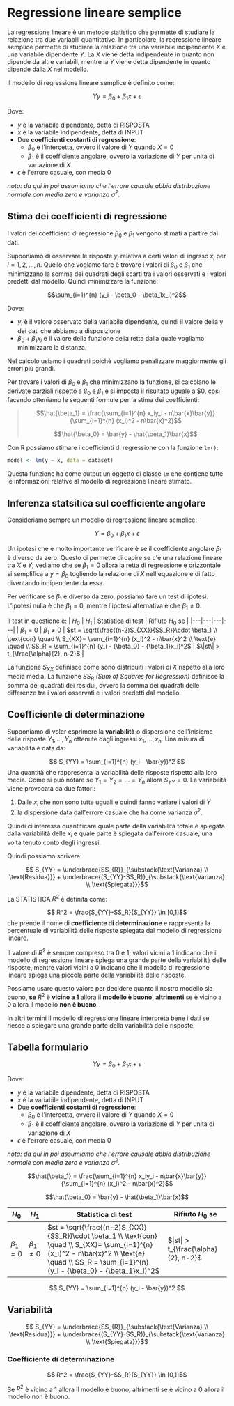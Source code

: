 # Regressione lineare semplice

La regressione lineare è un metodo statistico che permette di studiare la relazione tra due variabili quantitative. In particolare, la regressione lineare semplice permette di studiare la relazione tra una variabile indipendente $X$ e una variabile dipendente $Y$.
La $X$ viene detta indipendente in quanto non dipende da altre variabili, mentre la $Y$ viene detta dipendente in quanto dipende dalla $X$ nel modello.

Il modello di regressione lineare semplice è definito come:

$$Yy= \beta_0 + \beta_1x + \epsilon$$

Dove:
- $y$ è la variabile dipendente, detta di RISPOSTA
- $x$ è la variabile indipendente, detta di INPUT
- Due **coefficienti costanti di regressione**:
    - $\beta_0$ è l'intercetta, ovvero il valore di $Y$ quando $X=0$
    - $\beta_1$ è il coefficiente angolare, ovvero la variazione di $Y$ per unità di variazione di $X$
- $\epsilon$ è l'errore casuale, con media $0$

*nota: da qui in poi assumiamo che l'errore causale abbia distribuzione normale con media zero e varianza $\sigma^2$.*


## Stima dei coefficienti di regressione

I valori dei coefficienti di regressione $\beta_0$ e $\beta_1$ vengono stimati a partire dai dati. 

Supponiamo di osservare le risposte $y_i$ relativa a certi valori di ingrsso $x_i$ per $i=1,2,...,n$.
Quello che voglamo fare è trovare i valori di $\beta_0$ e $\beta_1$ che minimizzano la somma dei quadrati degli scarti tra i valori osservati e i valori predetti dal modello.
Quindi minimizzare la funzione:

$$\sum_{i=1}^{n} (y_i - \beta_0 - \beta_1x_i)^2$$

Dove:
- $y_i$ è il valore osservato della variabile dipendente, quindi il valore della y dei dati che abbiamo a disposizione
- $\beta_0 + \beta_1x_i$ è il valore della funzione della retta dalla quale vogliamo minimizzare la distanza.

Nel calcolo usiamo i quadrati poichè vogliamo penalizzare maggiormente gli errori più grandi.

Per trovare i valori di $\beta_0$ e $\beta_1$ che minimizzano la funzione, si calcolano le derivate parziali rispetto a $\beta_0$ e $\beta_1$ e si imposta il risultato uguale a $0, così facendo otteniamo le seguenti formule per la stima dei coefficienti:

>$$\hat{\beta_1} = \frac{\sum_{i=1}^{n} x_iy_i - n\bar{x}\bar{y}}{\sum_{i=1}^{n} (x_i)^2 - n\bar{x}^2}$$
>
>$$\hat{\beta_0} = \bar{y} - \hat{\beta_1}\bar{x}$$

Con R possiamo stimare i coefficienti di regressione con la funzione `lm()`:

```R
model <- lm(y ~ x, data = dataset)
```
Questa funzione ha come output un oggetto di classe `lm` che contiene tutte le informazioni relative al modello di regressione lineare stimato.

## Inferenza statsitica sul coefficiente angolare

Consideriamo sempre un modello di regressione lineare semplice:

$$Y = \beta_0 + \beta_1x + \epsilon$$

Un ipotesi che è molto importante verificare è se il coefficiente angolare $\beta_1$ è  diverso da zero. Questo ci permette di capire se c'è una relazione lineare tra $X$ e $Y$; vediamo che se $\beta_1 = 0$ allora la retta di regressione è orizzontale si semplifica a $y=\beta_0$ togliendo la relazione di $X$ nell'equazione e di fatto diventando indipendente da essa.

Per verificare se $\beta_1$ è diverso da zero, possiamo fare un test di ipotesi. L'ipotesi nulla è che $\beta_1 = 0$, mentre l'ipotesi alternativa è che $\beta_1 \neq 0$.

Il test in questione è:
| $H_0$  |  $H_1$ | Statistica di test | Rifiuto $H_0$ se |
|---|---|---|---|
| $\beta_1 = 0$ | $\beta_1 \neq 0$ | $st = \sqrt{\frac{(n-2)S_{XX}}{SS_R}}\cdot \beta_1 \\ \text{con} \quad \\ S_{XX}= \sum_{i=1}^{n} (x_i)^2  - n\bar{x}^2 \\ \text{e} \quad \\ SS_R = \sum_{i=1}^{n} (y_i - {\beta_0} - {\beta_1}x_i)^2$ | $\|st\| > t_{\frac{\alpha}{2}, n-2}$ |

La funzione $S_{XX}$ definisce come sono distribuiti i valori di $X$ rispetto alla loro media media.
La funzione $SS_R$ *(Sum of Squares for Regression)* definisce la somma dei quadrati dei residui, ovvero la somma dei quadrati delle differenze tra i valori osservati e i valori predetti dal modello.

## Coefficiente di determinazione

Supponiamo di voler esprimere la **variabilità** o dispersione dell'inisieme delle risposte $Y_1,\dots,Y_n$ ottenute dagli ingressi $x_1,\dots,x_n$.
Una misura di variabilità è data da:

$$ S_{YY} = \sum_{i=1}^{n} (y_i - \bar{y})^2 $$
Una quantità che rappresenta la variabilità delle risposte rispetto alla loro media. Come si può notare se $Y_1=Y_2=\dots=Y_n$ allora $S_{YY}=0$.
La variabilità viene provocata da due fattori:
1. Dalle $x_i$ che non sono tutte uguali e quindi fanno variare i valori di $Y$
2. la dispersione data dall'errore casuale che ha come varianza $\sigma^2$.

Quindi ci interessa quantificare quale parte della variabilità totale è spiegata dalla variabilità delle $x_i$ e quale parte è spiegata dall'errore casuale, una volta tenuto conto degli ingressi.

Quindi possiamo scrivere:

$$ S_{YY} = \underbrace{SS_{R}}_{\substack{\text{Varianza} \\ \text{Residua}}} + \underbrace{(S_{YY}-SS_R)}_{\substack{\text{Varianza} \\ \text{Spiegata}}}$$

La  STATISTICA $R^2$ è definita come:

$$ R^2 = \frac{S_{YY}-SS_R}{S_{YY}} \in [0,1]$$
che prende il nome di **coefficiente di determinazione** e rappresenta la percentuale di variabilità delle risposte spiegata dal modello di regressione lineare.

Il valore di $R^2$ è sempre compreso tra 0 e 1; valori vicini a 1 indicano che il modello di regressione lineare spiega una grande parte della variabilità delle risposte, mentre valori vicini a 0 indicano che il modello di regressione lineare spiega una piccola parte della variabilità delle risposte.

Possiamo usare questo valore per decidere quanto il nostro modello sia buono, **se** $R^2$ è **vicino a 1** allora il **modello è buono**, **altrimenti** se è vicino a 0 allora il modello **non è buono**.

In altri termini il modello di regressione lineare interpreta bene i dati se riesce a spiegare una grande parte della variabilità delle risposte.


## Tabella formulario
$$Yy= \beta_0 + \beta_1x + \epsilon$$

Dove:
- $y$ è la variabile dipendente, detta di RISPOSTA
- $x$ è la variabile indipendente, detta di INPUT
- Due **coefficienti costanti di regressione**:
    - $\beta_0$ è l'intercetta, ovvero il valore di $Y$ quando $X=0$
    - $\beta_1$ è il coefficiente angolare, ovvero la variazione di $Y$ per unità di variazione di $X$
- $\epsilon$ è l'errore casuale, con media $0$

*nota: da qui in poi assumiamo che l'errore causale abbia distribuzione normale con media zero e varianza $\sigma^2$.*

$$\hat{\beta_1} = \frac{\sum_{i=1}^{n} x_iy_i - n\bar{x}\bar{y}}{\sum_{i=1}^{n} (x_i)^2 - n\bar{x}^2}$$

$$\hat{\beta_0} = \bar{y} - \hat{\beta_1}\bar{x}$$

| $H_0$  |  $H_1$ | Statistica di test | Rifiuto $H_0$ se |
|---|---|---|---|
| $\beta_1 = 0$ | $\beta_1 \neq 0$ | $st = \sqrt{\frac{(n-2)S_{XX}}{SS_R}}\cdot \beta_1 \\ \text{con} \quad \\ S_{XX}= \sum_{i=1}^{n} (x_i)^2  - n\bar{x}^2 \\ \text{e} \quad \\ SS_R = \sum_{i=1}^{n} (y_i - {\beta_0} - {\beta_1}x_i)^2$ | $\|st\| > t_{\frac{\alpha}{2}, n-2}$ |

$$ S_{YY} = \sum_{i=1}^{n} (y_i - \bar{y})^2 $$

## Variabilità
$$ S_{YY} = \underbrace{SS_{R}}_{\substack{\text{Varianza} \\ \text{Residua}}} + \underbrace{(S_{YY}-SS_R)}_{\substack{\text{Varianza} \\ \text{Spiegata}}}$$

### Coefficiente di determinazione
$$ R^2 = \frac{S_{YY}-SS_R}{S_{YY}} \in [0,1]$$

Se $R^2$ è vicino a 1 allora il modello è buono, altrimenti se è vicino a 0 allora il modello non è buono.